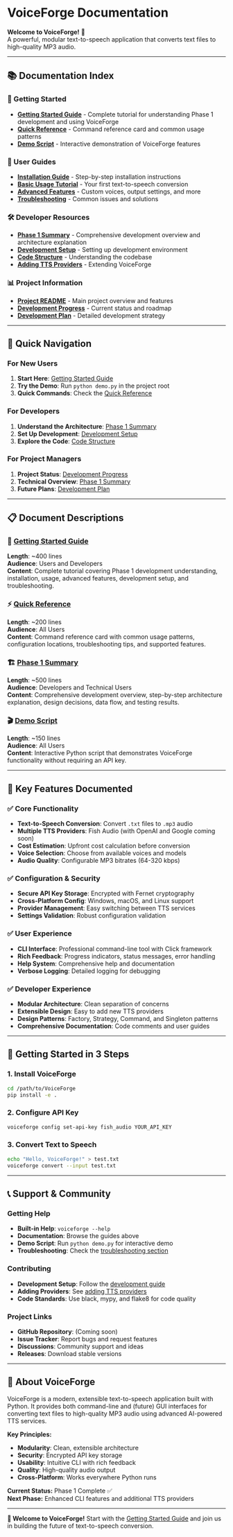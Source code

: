 # VoiceForge Documentation

**Welcome to VoiceForge!** 🎵  
A powerful, modular text-to-speech application that converts text files to high-quality MP3 audio.

---

## 📚 Documentation Index

### 🚀 Getting Started
- **[Getting Started Guide](getting-started-guide.md)** - Complete tutorial for understanding Phase 1 development and using VoiceForge
- **[Quick Reference](quick-reference.md)** - Command reference card and common usage patterns
- **[Demo Script](../demo.py)** - Interactive demonstration of VoiceForge features

### 📖 User Guides
- **[Installation Guide](getting-started-guide.md#installation-guide)** - Step-by-step installation instructions
- **[Basic Usage Tutorial](getting-started-guide.md#basic-usage-tutorial)** - Your first text-to-speech conversion
- **[Advanced Features](getting-started-guide.md#advanced-features)** - Custom voices, output settings, and more
- **[Troubleshooting](getting-started-guide.md#troubleshooting)** - Common issues and solutions

### 🛠️ Developer Resources
- **[Phase 1 Summary](phase1-summary.md)** - Comprehensive development overview and architecture explanation
- **[Development Setup](getting-started-guide.md#development-setup)** - Setting up development environment
- **[Code Structure](getting-started-guide.md#understanding-the-code-structure)** - Understanding the codebase
- **[Adding TTS Providers](getting-started-guide.md#adding-a-new-tts-provider)** - Extending VoiceForge

### 📊 Project Information
- **[Project README](../README.md)** - Main project overview and features
- **[Development Progress](../progress.md)** - Current status and roadmap
- **[Development Plan](../TTS_tool/VoiceForge_Development_Plan_v1.0.md)** - Detailed development strategy

---

## 🎯 Quick Navigation

### For New Users
1. **Start Here**: [Getting Started Guide](getting-started-guide.md)
2. **Try the Demo**: Run `python demo.py` in the project root
3. **Quick Commands**: Check the [Quick Reference](quick-reference.md)

### For Developers
1. **Understand the Architecture**: [Phase 1 Summary](phase1-summary.md)
2. **Set Up Development**: [Development Setup](getting-started-guide.md#development-setup)
3. **Explore the Code**: [Code Structure](getting-started-guide.md#understanding-the-code-structure)

### For Project Managers
1. **Project Status**: [Development Progress](../progress.md)
2. **Technical Overview**: [Phase 1 Summary](phase1-summary.md)
3. **Future Plans**: [Development Plan](../TTS_tool/VoiceForge_Development_Plan_v1.0.md)

---

## 📋 Document Descriptions

### 📖 [Getting Started Guide](getting-started-guide.md)
**Length**: ~400 lines  
**Audience**: Users and Developers  
**Content**: Complete tutorial covering Phase 1 development understanding, installation, usage, advanced features, development setup, and troubleshooting.

### ⚡ [Quick Reference](quick-reference.md)
**Length**: ~200 lines  
**Audience**: All Users  
**Content**: Command reference card with common usage patterns, configuration locations, troubleshooting tips, and supported features.

### 🏗️ [Phase 1 Summary](phase1-summary.md)
**Length**: ~500 lines  
**Audience**: Developers and Technical Users  
**Content**: Comprehensive development overview, step-by-step architecture explanation, design decisions, data flow, and testing results.

### 🎬 [Demo Script](../demo.py)
**Length**: ~150 lines  
**Audience**: All Users  
**Content**: Interactive Python script that demonstrates VoiceForge functionality without requiring an API key.

---

## 🔧 Key Features Documented

### ✅ Core Functionality
- **Text-to-Speech Conversion**: Convert `.txt` files to `.mp3` audio
- **Multiple TTS Providers**: Fish Audio (with OpenAI and Google coming soon)
- **Cost Estimation**: Upfront cost calculation before conversion
- **Voice Selection**: Choose from available voices and models
- **Audio Quality**: Configurable MP3 bitrates (64-320 kbps)

### ✅ Configuration & Security
- **Secure API Key Storage**: Encrypted with Fernet cryptography
- **Cross-Platform Config**: Windows, macOS, and Linux support
- **Provider Management**: Easy switching between TTS services
- **Settings Validation**: Robust configuration validation

### ✅ User Experience
- **CLI Interface**: Professional command-line tool with Click framework
- **Rich Feedback**: Progress indicators, status messages, error handling
- **Help System**: Comprehensive help and documentation
- **Verbose Logging**: Detailed logging for debugging

### ✅ Developer Experience
- **Modular Architecture**: Clean separation of concerns
- **Extensible Design**: Easy to add new TTS providers
- **Design Patterns**: Factory, Strategy, Command, and Singleton patterns
- **Comprehensive Documentation**: Code comments and user guides

---

## 🚀 Getting Started in 3 Steps

### 1. Install VoiceForge
```bash
cd /path/to/VoiceForge
pip install -e .
```

### 2. Configure API Key
```bash
voiceforge config set-api-key fish_audio YOUR_API_KEY
```

### 3. Convert Text to Speech
```bash
echo "Hello, VoiceForge!" > test.txt
voiceforge convert --input test.txt
```

---

## 📞 Support & Community

### Getting Help
- **Built-in Help**: `voiceforge --help`
- **Documentation**: Browse the guides above
- **Demo Script**: Run `python demo.py` for interactive demo
- **Troubleshooting**: Check the [troubleshooting section](getting-started-guide.md#troubleshooting)

### Contributing
- **Development Setup**: Follow the [development guide](getting-started-guide.md#development-setup)
- **Adding Providers**: See [adding TTS providers](getting-started-guide.md#adding-a-new-tts-provider)
- **Code Standards**: Use black, mypy, and flake8 for code quality

### Project Links
- **GitHub Repository**: (Coming soon)
- **Issue Tracker**: Report bugs and request features
- **Discussions**: Community support and ideas
- **Releases**: Download stable versions

---

## 🎵 About VoiceForge

VoiceForge is a modern, extensible text-to-speech application built with Python. It provides both command-line and (future) GUI interfaces for converting text files to high-quality MP3 audio using advanced AI-powered TTS services.

**Key Principles:**
- **Modularity**: Clean, extensible architecture
- **Security**: Encrypted API key storage
- **Usability**: Intuitive CLI with rich feedback
- **Quality**: High-quality audio output
- **Cross-Platform**: Works everywhere Python runs

**Current Status:** Phase 1 Complete ✅  
**Next Phase:** Enhanced CLI features and additional TTS providers

---

**🎉 Welcome to VoiceForge!** Start with the [Getting Started Guide](getting-started-guide.md) and join us in building the future of text-to-speech conversion. 